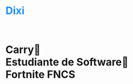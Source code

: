 <h1 style="color:DodgerBlue;">Dixi<h1>
<br>
Carry🏇
<br>
Estudiante de Software🗿
<br>
Fortnite FNCS
<br>
